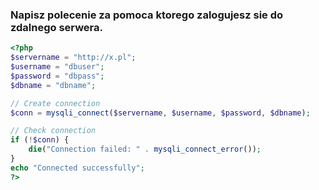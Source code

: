 ### Napisz polecenie za pomoca ktorego zalogujesz sie do zdalnego serwera.

```php
<?php
$servername = "http://x.pl";
$username = "dbuser";
$password = "dbpass";
$dbname = "dbname";

// Create connection
$conn = mysqli_connect($servername, $username, $password, $dbname);

// Check connection
if (!$conn) {
    die("Connection failed: " . mysqli_connect_error());
}
echo "Connected successfully";
?>

```
